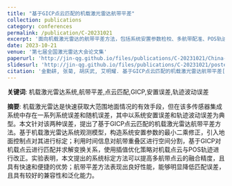 ```yaml
---
title: "基于GICP点云匹配的机载激光雷达航带平差"
collection: publications
category: conferences
permalink: /publication/C-20231021
excerpt: '面向机载激光雷达的航带平差方法，包括系统安置参数检校、多航带配准、POS轨迹改正。'
date: 2023-10-21
venue: '第七届全国激光雷达大会论文集'
paperurl: 'http://jin-qg.github.io/files/publications/C-20231021/China-lidar-conf-7th-P7051.pdf'
slidesurl: 'http://jin-qg.github.io/files/publications/C-20231021/poster.pdf'
citation: '金勤耕, 张菊, 胡庆武, 艾明耀. 基于GICP点云匹配的机载激光雷达航带平差[C]. <i>第七届全国激光雷达大会论文集</i>, 2023, P7051.'
---
```


**关键词**: 机载激光雷达系统,航带平差,点云匹配,GICP,安置误差,轨迹波动误差

**摘要**: 机载激光雷达是快速获取大范围地面情况的有效手段，但在该多传感器集成系统中存在一系列系统误差和随机误差，其中以系统安置误差和轨迹波动误差为典型。本文针对该两种误差，提出了基于GICP点云匹配的机载激光雷达航带平差方法。基于机载激光雷达系统观测模型，构造系统安置参数的最小二乘修正，引入地面控制点对其进行标定；利用时间信息对航带重叠区进行空间分割，基于GICP对机载点云进行匹配并求解变换关系，使用插值优化策略对机载点云与POS轨迹进行改正。实验表明，本文提出的系统标定方法可以提高多航带点云的融合精度，且具有快速和便捷的优势；航带平差方法表现出良好性能，能够明显降低匹配误差，且具有较好的兼容性和泛化能力。